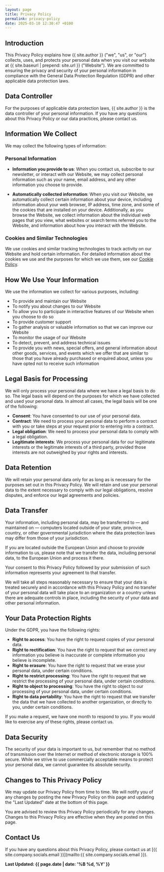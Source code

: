 ```yaml
---
layout: page
title: Privacy Policy
permalink: privacy-policy
date: 2025-03-10 12:30:47 +0100
---
```


## Introduction

This Privacy Policy explains how {{ site.author }} ("we", "us", or "our") collects, uses, and protects your personal data when you visit our website at {{ site.baseurl | prepend: site.url }} ("Website"). We are committed to ensuring the privacy and security of your personal information in compliance with the General Data Protection Regulation (GDPR) and other applicable data protection laws.

## Data Controller

For the purposes of applicable data protection laws, {{ site.author }} is the data controller of your personal information. If you have any questions about this Privacy Policy or our data practices, please contact us.

## Information We Collect

We may collect the following types of information:

### Personal Information

- **Information you provide to us**: When you contact us, subscribe to our newsletter, or interact with our Website, we may collect personal information such as your name, email address, and any other information you choose to provide.

- **Automatically collected information**: When you visit our Website, we automatically collect certain information about your device, including information about your web browser, IP address, time zone, and some of the cookies that are installed on your device. Additionally, as you browse the Website, we collect information about the individual web pages that you view, what websites or search terms referred you to the Website, and information about how you interact with the Website.

### Cookies and Similar Technologies

We use cookies and similar tracking technologies to track activity on our Website and hold certain information. For detailed information about the cookies we use and the purposes for which we use them, see our [Cookie Policy](/cookie-policy).

## How We Use Your Information

We use the information we collect for various purposes, including:

- To provide and maintain our Website
- To notify you about changes to our Website
- To allow you to participate in interactive features of our Website when you choose to do so
- To provide customer support
- To gather analysis or valuable information so that we can improve our Website
- To monitor the usage of our Website
- To detect, prevent, and address technical issues
- To provide you with news, special offers, and general information about other goods, services, and events which we offer that are similar to those that you have already purchased or enquired about, unless you have opted not to receive such information

## Legal Basis for Processing

We will only process your personal data where we have a legal basis to do so. The legal basis will depend on the purposes for which we have collected and used your personal data. In almost all cases, the legal basis will be one of the following:

- **Consent**: You have consented to our use of your personal data.
- **Contract**: We need to process your personal data to perform a contract with you or take steps at your request prior to entering into a contract.
- **Legal obligation**: We need to process your personal data to comply with a legal obligation.
- **Legitimate interests**: We process your personal data for our legitimate interests or the legitimate interests of a third party, provided those interests are not outweighed by your rights and interests.

## Data Retention

We will retain your personal data only for as long as is necessary for the purposes set out in this Privacy Policy. We will retain and use your personal data to the extent necessary to comply with our legal obligations, resolve disputes, and enforce our legal agreements and policies.

## Data Transfer

Your information, including personal data, may be transferred to — and maintained on — computers located outside of your state, province, country, or other governmental jurisdiction where the data protection laws may differ from those of your jurisdiction.

If you are located outside the European Union and choose to provide information to us, please note that we transfer the data, including personal data, to the European Union and process it there.

Your consent to this Privacy Policy followed by your submission of such information represents your agreement to that transfer.

We will take all steps reasonably necessary to ensure that your data is treated securely and in accordance with this Privacy Policy and no transfer of your personal data will take place to an organization or a country unless there are adequate controls in place, including the security of your data and other personal information.

## Your Data Protection Rights

Under the GDPR, you have the following rights:

- **Right to access**: You have the right to request copies of your personal data.
- **Right to rectification**: You have the right to request that we correct any information you believe is inaccurate or complete information you believe is incomplete.
- **Right to erasure**: You have the right to request that we erase your personal data, under certain conditions.
- **Right to restrict processing**: You have the right to request that we restrict the processing of your personal data, under certain conditions.
- **Right to object to processing**: You have the right to object to our processing of your personal data, under certain conditions.
- **Right to data portability**: You have the right to request that we transfer the data that we have collected to another organization, or directly to you, under certain conditions.

If you make a request, we have one month to respond to you. If you would like to exercise any of these rights, please contact us.

## Data Security

The security of your data is important to us, but remember that no method of transmission over the Internet or method of electronic storage is 100% secure. While we strive to use commercially acceptable means to protect your personal data, we cannot guarantee its absolute security.

## Changes to This Privacy Policy

We may update our Privacy Policy from time to time. We will notify you of any changes by posting the new Privacy Policy on this page and updating the "Last Updated" date at the bottom of this page.

You are advised to review this Privacy Policy periodically for any changes. Changes to this Privacy Policy are effective when they are posted on this page.

## Contact Us

If you have any questions about this Privacy Policy, please contact us at [{{ site.company.socials.email }}](mailto:{{ site.company.socials.email }}).

**Last Updated: {{ page.date | date: '%B %d, %Y' }}**